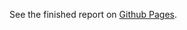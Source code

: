 See the finished report on [Github 
Pages](https://drfloob.github.io/QualityOfMovementClassification/QualityOfMovementAnalysis.html).
